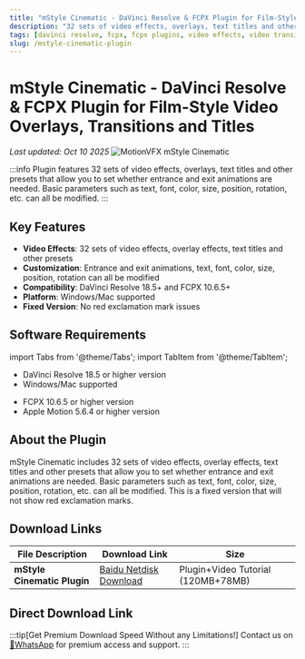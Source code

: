 ```yaml
---
title: "mStyle Cinematic - DaVinci Resolve & FCPX Plugin for Film-Style Video Overlays, Transitions and Titles"
description: "32 sets of video effects, overlays, text titles and other presets for DaVinci Resolve and FCPX. Features customizable animations, text, fonts, colors, sizes, positions, and rotations."
tags: [davinci resolve, fcpx, fcpx plugins, video effects, video transitions, text titles, film style, motionvfx, mstyle cinematic]
slug: /mstyle-cinematic-plugin
---
```

<!--Above is frontmatter Part-generate depend on content meet Google Seo, you need to balance automation efficiency with Google's core ranking factors—especially E-E-A-T (Experience, Expertise, Authoritativeness, Trustworthiness) -->

<!--First Part-This is Title -->
# mStyle Cinematic - DaVinci Resolve & FCPX Plugin for Film-Style Video Overlays, Transitions and Titles
*Last updated: Oct 10 2025*
![MotionVFX mStyle Cinematic](https://www.gfxcamp.com/wp-content/uploads/2021/07/MotionVFX-mStyle-Cinematic.jpg)

<!--Second Part-This is First Banner -->

:::info
Plugin features 32 sets of video effects, overlays, text titles and other presets that allow you to set whether entrance and exit animations are needed. Basic parameters such as text, font, color, size, position, rotation, etc. can all be modified.
:::

## Key Features

- **Video Effects**: 32 sets of video effects, overlay effects, text titles and other presets
- **Customization**: Entrance and exit animations, text, font, color, size, position, rotation can all be modified
- **Compatibility**: DaVinci Resolve 18.5+ and FCPX 10.6.5+
- **Platform**: Windows/Mac supported
- **Fixed Version**: No red exclamation mark issues

## Software Requirements

import Tabs from '@theme/Tabs';
import TabItem from '@theme/TabItem';

<Tabs>
  <TabItem value="davinci" label="DaVinci Resolve" default>
    <ul>
      <li>DaVinci Resolve 18.5 or higher version</li>
      <li>Windows/Mac supported</li>
    </ul>
  </TabItem>
  <TabItem value="fcpx" label="FCPX">
    <ul>
      <li>FCPX 10.6.5 or higher version</li>
      <li>Apple Motion 5.6.4 or higher version</li>
    </ul>
  </TabItem>
</Tabs>


## About the Plugin

mStyle Cinematic includes 32 sets of video effects, overlay effects, text titles and other presets that allow you to set whether entrance and exit animations are needed. Basic parameters such as text, font, color, size, position, rotation, etc. can all be modified. This is a fixed version that will not show red exclamation marks.

## Download Links

| File Description | Download Link | Size |
| ---------------- | ------------- | ---- |
| **mStyle Cinematic Plugin** | [Baidu Netdisk Download](https://pan.baidu.com/s/1O6Xb9Zay0-wCFLYIWYMHEw?pwd=j8tg) | Plugin+Video Tutorial (120MB+78MB) |

## Direct Download Link
:::tip[Get Premium Download Speed Without any Limitations!]
Contact us on [💬WhatsApp](https://wa.me/+8613237610083) for premium  access and support.
:::